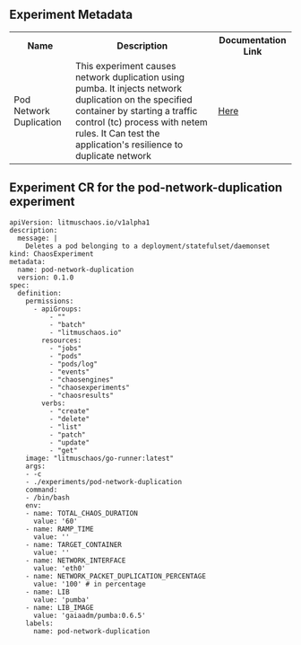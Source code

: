 ## Experiment Metadata

<table>
<tr>
<th> Name </th>
<th> Description </th>
<th> Documentation Link </th>
</tr>
<tr>
 <td> Pod Network Duplication </td>
 <td> This experiment causes network duplication using pumba. It injects network duplication on the specified container by starting a traffic control (tc) process with netem rules. It Can test the application's resilience to duplicate network </td>
 <td>  <a href="https://docs.litmuschaos.io/docs/pod-network-duplication/"> Here </a> </td>
 </tr>
 </table>

## Experiment CR for the pod-network-duplication experiment

```
apiVersion: litmuschaos.io/v1alpha1
description:
  message: |
    Deletes a pod belonging to a deployment/statefulset/daemonset
kind: ChaosExperiment
metadata:
  name: pod-network-duplication
  version: 0.1.0
spec:
  definition:
    permissions:
      - apiGroups:
          - ""
          - "batch"
          - "litmuschaos.io"
        resources:
          - "jobs"
          - "pods"
          - "pods/log"
          - "events"
          - "chaosengines"
          - "chaosexperiments"
          - "chaosresults"
        verbs:
          - "create"
          - "delete"
          - "list"
          - "patch"
          - "update"
          - "get"
    image: "litmuschaos/go-runner:latest"
    args:
    - -c
    - ./experiments/pod-network-duplication
    command:
    - /bin/bash
    env:
    - name: TOTAL_CHAOS_DURATION
      value: '60'
    - name: RAMP_TIME
      value: ''
    - name: TARGET_CONTAINER
      value: ''
    - name: NETWORK_INTERFACE
      value: 'eth0'
    - name: NETWORK_PACKET_DUPLICATION_PERCENTAGE
      value: '100' # in percentage
    - name: LIB
      value: 'pumba'      
    - name: LIB_IMAGE
      value: 'gaiaadm/pumba:0.6.5'
    labels:
      name: pod-network-duplication

```